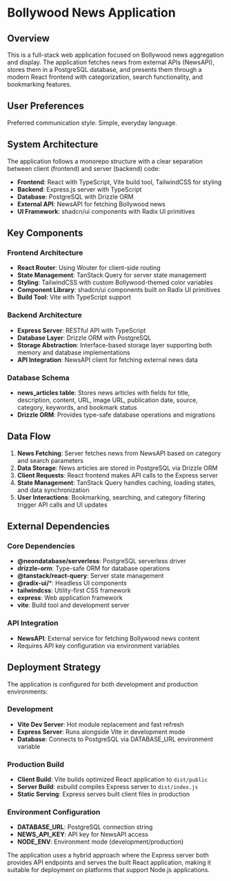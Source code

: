 # Bollywood News Application

## Overview

This is a full-stack web application focused on Bollywood news aggregation and display. The application fetches news from external APIs (NewsAPI), stores them in a PostgreSQL database, and presents them through a modern React frontend with categorization, search functionality, and bookmarking features.

## User Preferences

Preferred communication style: Simple, everyday language.

## System Architecture

The application follows a monorepo structure with a clear separation between client (frontend) and server (backend) code:

- **Frontend**: React with TypeScript, Vite build tool, TailwindCSS for styling
- **Backend**: Express.js server with TypeScript
- **Database**: PostgreSQL with Drizzle ORM
- **External API**: NewsAPI for fetching Bollywood news
- **UI Framework**: shadcn/ui components with Radix UI primitives

## Key Components

### Frontend Architecture
- **React Router**: Using Wouter for client-side routing
- **State Management**: TanStack Query for server state management
- **Styling**: TailwindCSS with custom Bollywood-themed color variables
- **Component Library**: shadcn/ui components built on Radix UI primitives
- **Build Tool**: Vite with TypeScript support

### Backend Architecture
- **Express Server**: RESTful API with TypeScript
- **Database Layer**: Drizzle ORM with PostgreSQL
- **Storage Abstraction**: Interface-based storage layer supporting both memory and database implementations
- **API Integration**: NewsAPI client for fetching external news data

### Database Schema
- **news_articles table**: Stores news articles with fields for title, description, content, URL, image URL, publication date, source, category, keywords, and bookmark status
- **Drizzle ORM**: Provides type-safe database operations and migrations

## Data Flow

1. **News Fetching**: Server fetches news from NewsAPI based on category and search parameters
2. **Data Storage**: News articles are stored in PostgreSQL via Drizzle ORM
3. **Client Requests**: React frontend makes API calls to the Express server
4. **State Management**: TanStack Query handles caching, loading states, and data synchronization
5. **User Interactions**: Bookmarking, searching, and category filtering trigger API calls and UI updates

## External Dependencies

### Core Dependencies
- **@neondatabase/serverless**: PostgreSQL serverless driver
- **drizzle-orm**: Type-safe ORM for database operations
- **@tanstack/react-query**: Server state management
- **@radix-ui/***: Headless UI components
- **tailwindcss**: Utility-first CSS framework
- **express**: Web application framework
- **vite**: Build tool and development server

### API Integration
- **NewsAPI**: External service for fetching Bollywood news content
- Requires API key configuration via environment variables

## Deployment Strategy

The application is configured for both development and production environments:

### Development
- **Vite Dev Server**: Hot module replacement and fast refresh
- **Express Server**: Runs alongside Vite in development mode
- **Database**: Connects to PostgreSQL via DATABASE_URL environment variable

### Production Build
- **Client Build**: Vite builds optimized React application to `dist/public`
- **Server Build**: esbuild compiles Express server to `dist/index.js`
- **Static Serving**: Express serves built client files in production

### Environment Configuration
- **DATABASE_URL**: PostgreSQL connection string
- **NEWS_API_KEY**: API key for NewsAPI access
- **NODE_ENV**: Environment mode (development/production)

The application uses a hybrid approach where the Express server both provides API endpoints and serves the built React application, making it suitable for deployment on platforms that support Node.js applications.